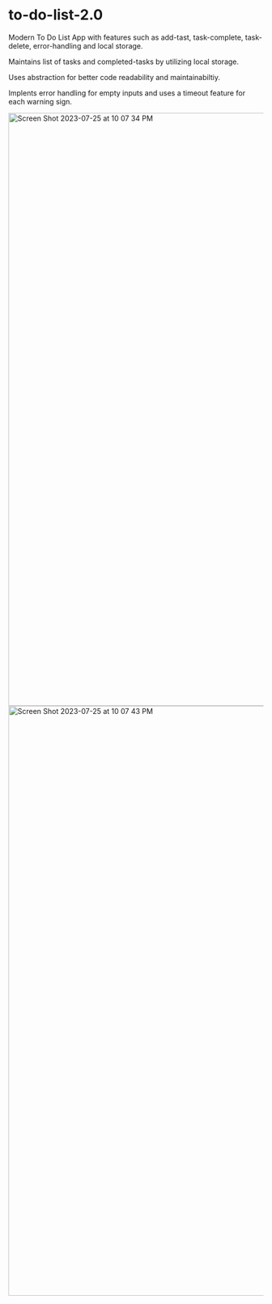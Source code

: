 # to-do-list-2.0

Modern To Do List App with features such as add-tast, task-complete, task-delete, error-handling and local storage.

Maintains list of tasks and completed-tasks by utilizing local storage.

Uses abstraction for better code readability and maintainabiltiy.

Implents error handling for empty inputs and uses a timeout feature for each warning sign.

<img width="1172" alt="Screen Shot 2023-07-25 at 10 07 34 PM" src="https://github.com/Postrelski/to-do-list-2.0/assets/71254889/e0565314-5bac-4873-b4ff-de4d402814bd">


<img width="1166" alt="Screen Shot 2023-07-25 at 10 07 43 PM" src="https://github.com/Postrelski/to-do-list-2.0/assets/71254889/6e034740-8b14-48fa-b67f-0d8876265482">
